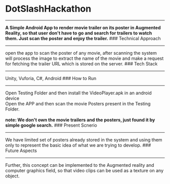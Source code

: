 # DotSlashHackathon
<hr>
<b>A Simple Android App to render movie trailer on its poster in Augmented Reality, so that user don't have to go and search for trailers to watch them. Just scan the poster and enjoy the trailer.</b>
### Technical Approach
<hr>
open the app to scan the poster of any movie, after scanning the system will process the image to extract the name of the movie and make a request for fetching the trailer URL which is stored on the server. 
### Tech Stack
<hr>
Unity, Vuforia, C#, Android
### How to Run
<hr>
Open Testing Folder and then install the VideoPlayer.apk in an android device<br>
Open the APP and then scan the movie Posters present in the Testing Folder.

<br/>
<br/>
<b>note: We don't own the movie trailers and the posters, just found it by simple google search.</b>
### Present Scnerio
<hr>
We have limited set of posters already stored in the system and using them only to represent the basic idea of what we are trying to develop.
### Future Aspects
<hr>
Further, this concept can be implemented to the Augmented reality and computer graphics field, so that video clips can be used as a texture on any object.<br>
